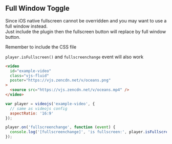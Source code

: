 ## Full Window Toggle <!-- {docsify-ignore-all} -->

Since iOS native fullscreen cannot be overridden and you may want to use a full window instead.<br>
Just include the plugin then the fullscreen button will replace by full window button.

Remember to include the CSS file

`player.isFullscreen()` and `fullscreenchange` event will also work

<link rel="stylesheet" href="../dist/plugins/full-window-toggle/style.css" />
<script src="../dist/plugins/full-window-toggle/index.js"></script>

```html inject
<video
  id="example-video"
  class="vjs-fluid"
  poster="https://vjs.zencdn.net/v/oceans.png"
>
  <source src="https://vjs.zencdn.net/v/oceans.mp4" />
</video>
```

```js run
var player = videojs('example-video', {
  // same as videojs config
  aspectRatio: '16:9'
});

player.on('fullscreenchange', function (event) {
  console.log('[fullscreenchange]', 'is fullscreen:', player.isFullscreen());
});
```
